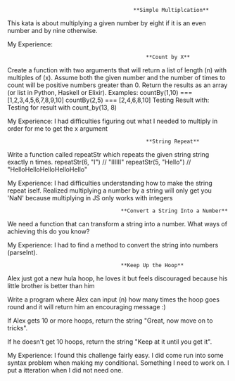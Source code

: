                                     
                                            **Simple Multiplcation**
This kata is about multiplying a given number by eight if it is an even number and by nine otherwise.

My Experience:



                                                **Count by X**
Create a function with two arguments that will return a list of length (n) with multiples of (x).
Assume both the given number and the number of times to count will be positive numbers greater than 0.
Return the results as an array (or list in Python, Haskell or Elixir).
Examples:
countBy(1,10) === [1,2,3,4,5,6,7,8,9,10]
countBy(2,5) === [2,4,6,8,10]
Testing Result with: Testing for result with count_by(13, 8)

My Experience: I had difficulties figuring out what I needed to multiply in order for me to get the x argument


                                                **String Repeat**
Write a function called repeatStr which repeats the given 
string string exactly n times.
repeatStr(6, "I") // "IIIIII"
repeatStr(5, "Hello") // "HelloHelloHelloHelloHello"

My Experience: I had difficulties understanding how to make the string repeat iself. Realized multiplying a number by a string will only get you 'NaN' because multiplying in JS only works with integers

                                        **Convert a String Into a Number**
                                        
We need a function that can transform a string into a number. What ways of achieving this do you know?


My Experience: I had to find a method to convert the string into numbers (parseInt).

                                        **Keep Up the Hoop**
Alex just got a new hula hoop, he loves it but feels discouraged because his little brother is better than him

Write a program where Alex can input (n) how many times the hoop goes round and it will return him an encouraging message :)

If Alex gets 10 or more hoops, return the string "Great, now move on to tricks".

If he doesn't get 10 hoops, return the string "Keep at it until you get it".       

My Experience: I found this challenge fairly easy. I did come run into some syntax problem when making my conditional. Something I need to work on. I put a itteration when I did not need one.
